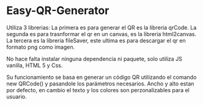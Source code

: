 # Easy-QR-Generator

Utiliza 3 librerias:
La primera es para generar el QR es la libreria qrCode.
La segunda es para trasnformar el qr en un canvas, es la libreria html2canvas.
La tercera es la libreria fileSaver, este ultima es para descargar el qr en formato png como imagen.

No hace falta instalar ninguna dependencia ni paquete, solo utiliza JS vanilla, HTML 5 y Css.

Su funcionamiento se basa en generar un código QR utilizando el comando new QRCode() y pasandole los parámetros necesarios. Ancho y alto estan por defecto, en cambio el texto y los colores son perzonalizables para el usuario.

